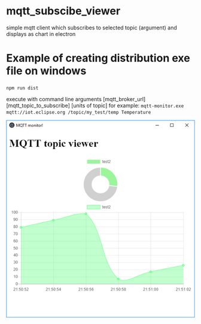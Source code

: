 # mqtt_subscibe_viewer
simple mqtt client which subscribes to selected topic (argument) and displays as chart in electron

# Example of creating distribution exe file on windows
`npm run dist`

execute with command line arguments [mqtt_broker_url] [mqtt_topic_to_subscribe] [units of topic]
for example:
`mqtt-monitor.exe mqtt://iot.eclipse.org /topic/my_test/temp Temperature`

![alt text](mqtt_mon.png)